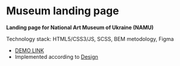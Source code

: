 # Museum landing page
**Landing page for National Art Museum of Ukraine (NAMU)**

Technology stack: HTML5/CSS3/JS, SCSS, BEM metodology, Figma

-  [DEMO LINK](https://dariia-romanova.github.io/Museum/) 
-  Implemented according to [Design](https://www.figma.com/file/cRBCqE06cDrY3s4jX7h3iY/%D0%9D%D0%90%D0%9C%D0%A3-(Edit)?node-id=0%3A1)



